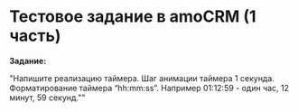 # Тестовое задание в amoCRM (1 часть)

**Задание:** 

"Напишите реализацию таймера.
Шаг анимации таймера 1 секунда.
Форматирование таймера “hh:mm:ss”.
Например 01:12:59 - один час, 12 минут, 59 секунд.""